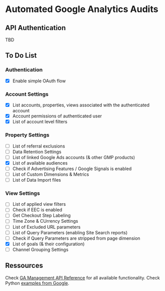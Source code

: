 # Automated Google Analytics Audits

## API Authentication

TBD

## To Do List

### Authentication

- [x] Enable simple OAuth flow

### Account Settings

- [x] List accounts, properties, views associated with the authenticated account
- [x] Account permissions of authenticated user
- [x] List of account level filters

### Property Settings

- [ ] List of referral exclusions
- [ ] Data Retention Settings
- [ ] List of linked Google Ads accounts (& other GMP products)
- [x] List of available audiences
- [ ] Check if Advertising Features / Google Signals is enabled
- [ ] List of Custom Dimensions & Metrics
- [ ] List of Data Import files

### View Settings

- [ ] List of applied view filters
- [ ] Check if EEC is enabled
- [ ] Get Checkout Step Labeling
- [ ] Time Zone & CUrrency Settings
- [ ] List of Excluded URL parameters
- [ ] List of Query Parameters (enabling Site Search reports)
- [ ] Check if Query Parameters are stripped from page dimension
- [x] List of goals (& their configuration)
- [ ] Channel Grouping Settings

## Ressources

Check [GA Management API Reference](https://developers.google.com/analytics/devguides/config/mgmt/v3/mgmtReference) for all available functionality.
Check Python [examples from Google](https://github.com/googleapis/google-api-python-client/blob/master/samples/analytics/management_v3_reference.py).
